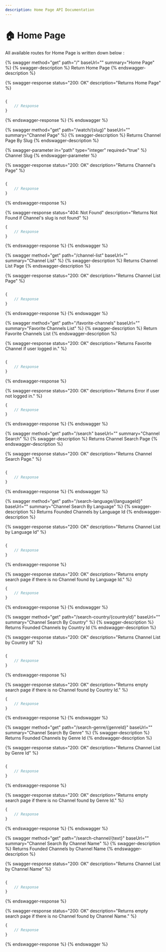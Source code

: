 ```yaml
---
description: Home Page API Documentation
---
```


# 🏠 Home Page

All available routes for Home Page is written down below :&#x20;

{% swagger method="get" path="/" baseUrl="" summary="Home Page" %}
{% swagger-description %}
Return Home Page
{% endswagger-description %}

{% swagger-response status="200: OK" description="Returns Home Page" %}
```javascript

{
    // Response
}
```
{% endswagger-response %}
{% endswagger %}

{% swagger method="get" path="/watch/{slug}" baseUrl="" summary="Channel Page" %}
{% swagger-description %}
Returns Channel Page By Slug
{% endswagger-description %}

{% swagger-parameter in="path" type="integer" required="true" %}
Channel Slug
{% endswagger-parameter %}

{% swagger-response status="200: OK" description="Returns Channel's Page" %}
```javascript

{
    // Response
}
```
{% endswagger-response %}

{% swagger-response status="404: Not Found" description="Returns Not Found if Channel's slug is not found" %}
```javascript
{
    // Response
}
```
{% endswagger-response %}
{% endswagger %}

{% swagger method="get" path="/channel-list" baseUrl="" summary="Channel List" %}
{% swagger-description %}
Returns Channel List Page
{% endswagger-description %}

{% swagger-response status="200: OK" description="Returns Channel List Page" %}
```javascript

{
    // Response
}
```
{% endswagger-response %}
{% endswagger %}

{% swagger method="get" path="/favorite-channels" baseUrl="" summary="Favorite Channels List" %}
{% swagger-description %}
Return Favorite Channels List
{% endswagger-description %}

{% swagger-response status="200: OK" description="Returns Favorite Channel if user logged in." %}
```javascript

{
    // Response
}
```
{% endswagger-response %}

{% swagger-response status="200: OK" description="Returns Error if user not logged in." %}
```javascript
{
    // Response
}
```
{% endswagger-response %}
{% endswagger %}

{% swagger method="get" path="/search" baseUrl="" summary="Channel Search" %}
{% swagger-description %}
Returns Channel Search Page
{% endswagger-description %}

{% swagger-response status="200: OK" description="Returns Channel Search Page." %}
```javascript

{
    // Response
}
```
{% endswagger-response %}
{% endswagger %}

{% swagger method="get" path="/search-language/{languageId}" baseUrl="" summary="Channel Search By Language" %}
{% swagger-description %}
Returns Founded Channels by Language Id
{% endswagger-description %}

{% swagger-response status="200: OK" description="Returns Channel List by Language Id" %}
```javascript

{
    // Response
}
```
{% endswagger-response %}

{% swagger-response status="200: OK" description="Returns empty search page if there is no Channel found by Language Id." %}
```javascript
{
    // Response
}
```
{% endswagger-response %}
{% endswagger %}

{% swagger method="get" path="/search-country/{countryId}" baseUrl="" summary="Channel Search By Country" %}
{% swagger-description %}
Returns Founded Channels by Country Id
{% endswagger-description %}

{% swagger-response status="200: OK" description="Returns Channel List by Country Id" %}
```javascript

{
    // Response
}
```
{% endswagger-response %}

{% swagger-response status="200: OK" description="Returns empty search page if there is no Channel found by Country Id." %}
```javascript
{
    // Response
}
```
{% endswagger-response %}
{% endswagger %}

{% swagger method="get" path="/search-genre/{genreId}" baseUrl="" summary="Channel Search By Genre" %}
{% swagger-description %}
Returns Founded Channels by Genre Id
{% endswagger-description %}

{% swagger-response status="200: OK" description="Returns Channel List by Genre Id" %}
```javascript

{
    // Response
}
```
{% endswagger-response %}

{% swagger-response status="200: OK" description="Returns empty search page if there is no Channel found by Genre Id." %}
```javascript
{
    // Response
}
```
{% endswagger-response %}
{% endswagger %}

{% swagger method="get" path="/search-channel/{text}" baseUrl="" summary="Channel Search By Channel Name" %}
{% swagger-description %}
Returns Founded Channels by Channel Name
{% endswagger-description %}

{% swagger-response status="200: OK" description="Returns Channel List by Channel Name" %}
```javascript

{
    // Response
}
```
{% endswagger-response %}

{% swagger-response status="200: OK" description="Returns empty search page if there is no Channel found by Channel Name." %}
```javascript
{
    // Response
}
```
{% endswagger-response %}
{% endswagger %}
